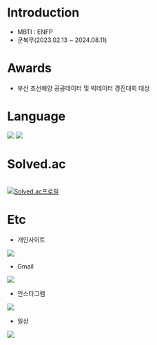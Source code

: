 # Introduction
* MBTI : ENFP
* 군복무(2023.02.13 ~ 2024.08.11)

# Awards
* 부산 조선해양 공공데이터 및 빅데이터 경진대회 대상



# Language
<img src="https://img.shields.io/badge/C++-4479A1?style=for-the-badge&logo=C++&logoColor=black">
<img src="https://img.shields.io/badge/Python-4479A1?style=for-the-badge&logo=Python&logoColor=yellow">



# Solved.ac
<br>[![Solved.ac프로필](http://mazassumnida.wtf/api/v2/generate_badge?boj=zzola143)](https://solved.ac/profile/zzola143)


# Etc
* 개인사이트
<div>
<a href="zzola1453.github.io/index.html" target="_blank"><img src="https://img.shields.io/badge/instagram-E4405F?style=for-the-badge&logo=instagram&logoColor=white"/></a></div>

* Gmail
<div>
<a href="https://www.instagram.com/seongtaek0408" target="_blank"><img src="https://img.shields.io/badge/Gmail-EA4335?style=for-the-badge&logo=instagram&logoColor=white"/></a></div>

* 인스타그램
<div>
<a href="https://www.instagram.com/seongtaek0408" target="_blank"><img src="https://img.shields.io/badge/instagram-E4405F?style=for-the-badge&logo=instagram&logoColor=white"/></a></div>


* 일상
<div>
<a href="https://blog.naver.com/seongtaek0408" target="_blank"><img src="https://img.shields.io/badge/naver-03C75A?style=for-the-badge&logo=Naver&logoColor=white"/></a></div>

